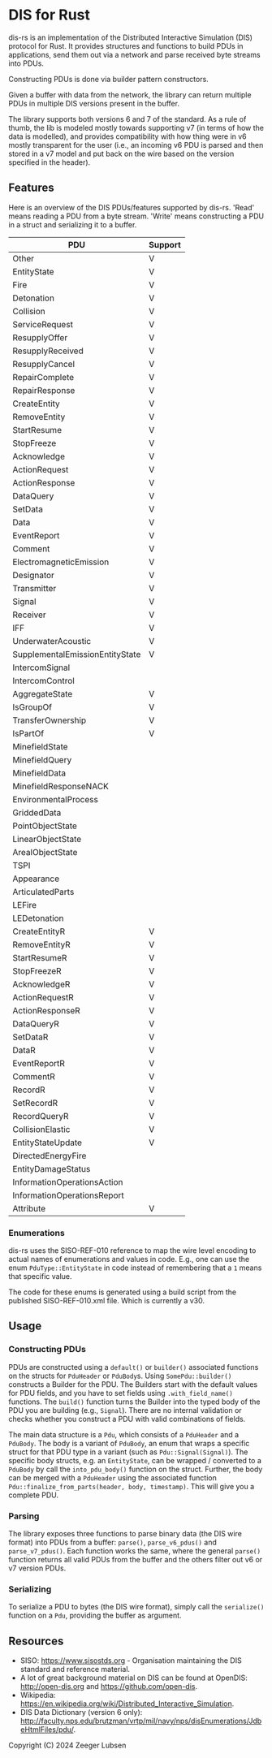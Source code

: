 # DIS for Rust

dis-rs is an implementation of the Distributed Interactive Simulation (DIS) protocol for Rust. It provides structures and functions to build PDUs in applications, send them out via a network and parse received byte streams into PDUs.

Constructing PDUs is done via builder pattern constructors.

Given a buffer with data from the network, the library can return multiple PDUs in multiple DIS versions present in the buffer.

The library supports both versions 6 and 7 of the standard. As a rule of thumb, the lib is modeled mostly towards supporting v7 (in terms of how the data is modelled), and provides compatibility with how thing were in v6 mostly transparent for the user (i.e., an incoming v6 PDU is parsed and then stored in a v7 model and put back on the wire based on the version specified in the header).

## Features

Here is an overview of the DIS PDUs/features supported by dis-rs. 'Read' means reading a PDU from a byte stream. 'Write' means constructing a PDU in a struct and serializing it to a buffer.

| PDU                             | Support |
|---------------------------------|---------|
| Other                           | V       |
| EntityState                     | V       |
| Fire                            | V       |
| Detonation                      | V       |
| Collision                       | V       |
| ServiceRequest                  | V       |
| ResupplyOffer                   | V       |
| ResupplyReceived                | V       |
| ResupplyCancel                  | V       |
| RepairComplete                  | V       |
| RepairResponse                  | V       |
| CreateEntity                    | V       |
| RemoveEntity                    | V       |
| StartResume                     | V       |
| StopFreeze                      | V       |
| Acknowledge                     | V       |
| ActionRequest                   | V       |
| ActionResponse                  | V       |
| DataQuery                       | V       |
| SetData                         | V       |
| Data                            | V       |
| EventReport                     | V       |
| Comment                         | V       |
| ElectromagneticEmission         | V       |
| Designator                      | V       |
| Transmitter                     | V       |
| Signal                          | V       |
| Receiver                        | V       |
| IFF                             | V       |
| UnderwaterAcoustic              | V       |
| SupplementalEmissionEntityState | V       |
| IntercomSignal                  |         |
| IntercomControl                 |         |
| AggregateState                  | V       |
| IsGroupOf                       | V       |
| TransferOwnership               | V       |
| IsPartOf                        | V       |
|   MinefieldState |         |
|   MinefieldQuery |         |
|    MinefieldData |         |
|    MinefieldResponseNACK |         |
|    EnvironmentalProcess |         |
|    GriddedData |         |
|    PointObjectState |         |
|    LinearObjectState |         |
|    ArealObjectState |         |
|    TSPI |         |
|    Appearance |         |
|    ArticulatedParts |         |
|    LEFire |         |
|    LEDetonation |         |
|     CreateEntityR | V       |
|     RemoveEntityR | V       |
|     StartResumeR | V       |
|     StopFreezeR | V       |
|     AcknowledgeR | V       |
|     ActionRequestR | V       |
|     ActionResponseR | V       |
|     DataQueryR | V       |
|     SetDataR | V       |
|     DataR | V       |
|     EventReportR | V       |
|     CommentR | V       |
|     RecordR | V       |
|     SetRecordR | V       |
|     RecordQueryR | V       |
|     CollisionElastic | V       |
|     EntityStateUpdate | V       |
|    DirectedEnergyFire |         |
|    EntityDamageStatus |         |
|    InformationOperationsAction |         |
|    InformationOperationsReport |         |
|    Attribute | V       |

### Enumerations
dis-rs uses the SISO-REF-010 reference to map the wire level encoding to actual names of enumerations and values in code.
E.g., one can use the enum `PduType::EntityState` in code instead of remembering that a `1` means that specific value.

The code for these enums is generated using a build script from the published SISO-REF-010.xml file. Which is currently a v30.

## Usage

### Constructing PDUs
PDUs are constructed using a `default()` or `builder()` associated functions on the structs for `PduHeader` or `PduBody`s.
Using `SomePdu::builder()` constructs a Builder for the PDU.
The Builders start with the default values for PDU fields, and you have to set fields using `.with_field_name()` functions.
The `build()` function turns the Builder into the typed body of the PDU you are building (e.g., `Signal`).
There are no internal validation or checks whether you construct a PDU with valid combinations of fields.

The main data structure is a `Pdu`, which consists of a `PduHeader` and a `PduBody`. The body is a variant of `PduBody`, an enum that wraps a specific struct for that PDU type in a variant (such as `Pdu::Signal(Signal)`).
The specific body structs, e.g. an `EntityState`, can be wrapped / converted to a `PduBody` by call the `into_pdu_body()` function on the struct.
Further, the body can be merged with a `PduHeader` using the associated function `Pdu::finalize_from_parts(header, body, timestamp)`. This will give you a complete PDU.

### Parsing
The library exposes three functions to parse binary data (the DIS wire format) into PDUs from a buffer: `parse()`, `parse_v6_pdus()` and `parse_v7_pdus()`.
Each function works the same, where the general `parse()` function returns all valid PDUs from the buffer and the others filter out v6 or v7 version PDUs.

### Serializing
To serialize a PDU to bytes (the DIS wire format), simply call the `serialize()` function on a `Pdu`, providing the buffer as argument.

## Resources

- SISO: https://www.sisostds.org - Organisation maintaining the DIS standard and reference material.
- A lot of great background material on DIS can be found at OpenDIS: http://open-dis.org and https://github.com/open-dis.
- Wikipedia: https://en.wikipedia.org/wiki/Distributed_Interactive_Simulation.
- DIS Data Dictionary (version 6 only): http://faculty.nps.edu/brutzman/vrtp/mil/navy/nps/disEnumerations/JdbeHtmlFiles/pdu/.

Copyright (C) 2024 Zeeger Lubsen